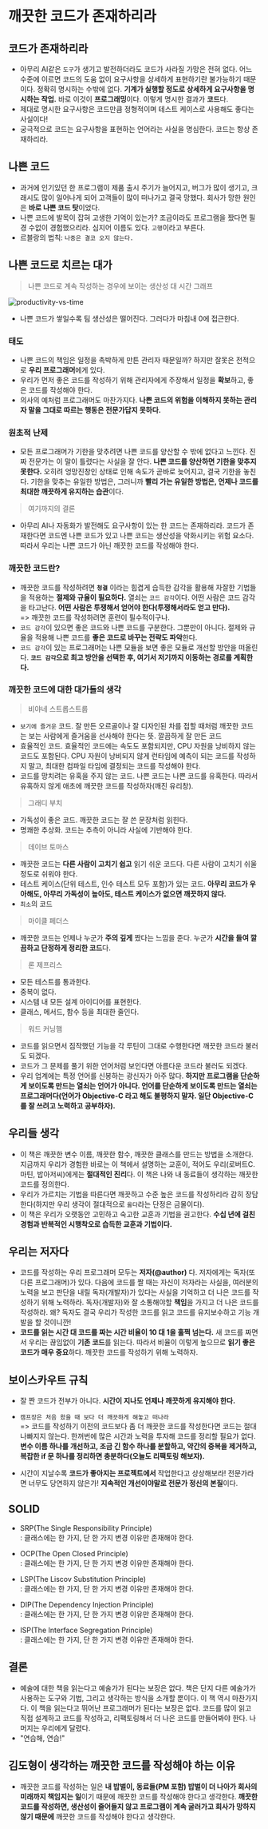# 깨끗한 코드가 존재하리라

## 코드가 존재하리라 

* 아무리 AI같은 `도구`가 생기고 발전하더라도 코드가 사라질 가망은 전혀 없다. 어느 수준에 이르면 코드의 도움 없이 요구사항을 상세하게 표현하기란 불가능하기 때문이다. 정확히 명시하는 수밖에 없다. **기계가 실행할 정도로 상세하게 요구사항을 명시하는 작업.** 바로 이것이 **프로그래밍**이다. 이렇게 명시한 결과가 **코드**다.  
* 제대로 명시한 요구사항은 코드만큼 정형적이며 테스트 케이스로 사용해도 좋다는 사실이다!
* 궁극적으로 코드는 요구사항을 표현하는 언어라는 사실을 명심한다. 코드는 항상 존재하리라.

## 나쁜 코드 

* 과거에 인기있던 한 프로그램이 제품 출시 주기가 늘어지고, 버그가 많이 생기고, 크래시도 많이 일어나게 되어 고객들이 많이 떠나가고 결국 망했다. 회사가 망한 원인은 **바로 나쁜 코드 탓**이었다. 
* 나쁜 코드에 발목이 잡혀 고생한 기억이 있는가? 조금이라도 프로그램을 짰다면 필경 수없이 경험했으리라. 심지어 이름도 있다. `고행`이라고 부른다.
* 르블랑의 법칙: `나중은 결코 오지 않는다.`

## 나쁜 코드로 치르는 대가 

> 나쁜 코드로 계속 작성하는 경우에 보이는 생산성 대 시간 그래프 

![productivity-vs-time](https://user-images.githubusercontent.com/38216027/115105667-559c8380-9f9b-11eb-84ab-f9ec4645192d.png)

* 나쁜 코드가 쌓일수록 팀 생산성은 떨어진다. 그러다가 마침내 0에 접근한다. 

### 태도 

* 나쁜 코드의 책임은 일정을 촉박하게 만튼 관리자 때문일까? 하지만 잘못은 전적으로 **우리 프로그래머**에게 있다. 
* 우리가 먼저 좋은 코드를 작성하기 위해 관리자에게 주장해서 일정을 **확보**하고, 좋은 코드를 작성해야 한다.
* 의사의 예처럼 프로그래머도 마찬가지다. **나쁜 코드의 위험을 이해하지 못하는 관리자 말을 그대로 따르는 행동은 전문가답지 못하다.**

### 원초적 난제 

* 모든 프로그래머가 기한을 맞추려면 나쁜 코드를 양산할 수 밖에 없다고 느낀다. 진짜 전문가는 이 말이 틀렸다는 사실을 잘 안다. **나쁜 코드를 양산하면 기한을 맞추지 못한다.** 오히려 엉망진창인 상태로 인해 속도가 곧바로 늦어지고, 결국 기한을 놓친다. 기한을 맞추는 유일한 방법은, 그러니까 **빨리 가는 유일한 방법은, 언제나 코드를 최대한 깨끗하게 유지하는 습관**이다. 


> 여기까지의 결론 

* 아무리 AI나 자동화가 발전해도 요구사항이 있는 한 코드는 존재하리라. 코드가 존재한다면 코드엔 나쁜 코드가 있고 나쁜 코드는 생산성을 악화시키는 위험 요소다. 따라서 우리는 나쁜 코드가 아닌 깨끗한 코드를 작성해야 한다. 

### 깨끗한 코드란? 

* 깨끗한 코드를 작성하려면 **`청결`** 이라는 힘겹게 습득한 감각을 활용해 자잘한 기법들을 적용하는 **절제와 규율이 필요하다.** 열쇠는 `코드 감각`이다. 어떤 사람은 코드 감각을 타고난다. **어떤 사람은 투쟁해서 얻어야 한다(투쟁해서라도 얻고 만다).** 
<br>=> 깨끗한 코드를 작성하려면 훈련이 필수적이구나.
* `코드 감각`이 있으면 좋은 코드와 나쁜 코드를 구분한다. 그뿐만이 아니다. 절제와 규율을 적용해 나쁜 코드를 **좋은 코드로 바꾸는 전략도 파악**한다. 
* `코드 감각`이 있는 프로그래머는 나쁜 모듈을 보면 좋은 모듈로 개선할 방안을 떠올린다. **`코드 감각`으로 최고 방안을 선택한 후, 여기서 저기까지 이동하는 경로를 계획한다.** 

### 깨끗한 코드에 대한 대가들의 생각 

> 비야네 스트롭스트룹

* `보기에 즐거운` 코드. 잘 만든 오르골이나 잘 디자인된 차를 접할 때처럼 깨끗한 코드는 보는 사람에게 즐거움을 선사해야 한다는 뜻. 깔끔하게 잘 만든 코드 
*  효율적인 코드. 효율적인 코드에는 속도도 포함되지만, CPU 자원을 낭비하지 않는 코드도 포함된다. CPU 자원이 낭비되지 않게 런타임에 예측이 되는 코드를 작성하지 말고, 최대한 컴파일 타임에 결정되는 코드를 작성해야 한다.
* 코드를 망치려는 유혹을 주지 않는 코드. 나쁜 코드는 나쁜 코드를 유혹한다. 따라서 유혹하지 않게 애초에 깨끗한 코드를 작성하자(깨진 유리창).

> 그래디 부치

* 가독성이 좋은 코드. 깨끗한 코드는 잘 쓴 문장처럼 읽힌다. 
* 명쾌한 추상화. 코드는 추측이 아니라 사실에 기반해야 한다.

> 데이브 토마스

* 깨끗한 코드는 **다른 사람이 고치기 쉽고** 읽기 쉬운 코드다. 다른 사람이 고치기 쉬울 정도로 쉬워야 한다.
* 테스트 케이스(단위 테스트, 인수 테스트 모두 포함)가 있는 코드. **아무리 코드가 우아해도, 아무리 가독성이 높아도, 테스트 케이스가 없으면 깨끗하지 않다.**
* `최소`의 코드

> 마이클 페더스

* 깨끗한 코드는 언제나 누군가 **주의 깊게** 짰다는 느낌을 준다. 누군가 **시간을 들여 깔끔하고 단정하게 정리한 코드**다.

> 론 제프리스 

* 모든 테스트를 통과한다. 
* 중복이 없다. 
* 시스템 내 모든 설계 아이디어를 표현한다. 
* 클래스, 메서드, 함수 등을 최대한 줄인다.

> 워드 커닝햄

* 코드를 읽으면서 짐작했던 기능을 각 루틴이 그대로 수행한다면 깨끗한 코드라 불러도 되겠다. 
* 코드가 그 문제를 풀기 위한 언어처럼 보인다면 아름다운 코드라 불러도 되겠다. 
* 우리 업계에는 특정 언어를 신봉하는 광신자가 아주 많다. **하지만 프로그램을 단순하게 보이도록 만드는 열쇠는 언어가 아니다. 언어를 단순하게 보이도록 만드는 열쇠는 프로그래머다(언어가 Objective-C 라고 해도 불평하지 말자. 일단 Objective-C를 잘 쓰려고 노력하고 공부하자).**

## 우리들 생각 

* 이 책은 깨끗한 변수 이름, 깨끗한 함수, 깨끗한 클래스를 만드는 방법을 소개한다. 지금까지 우리가 경험한 바로는 이 책에서 설명하는 교훈이, 적어도 우리(로버트C.마틴, 밥아저씨)에게는 **절대적인 진리**다. 이 책은 나와 내 동료들이 생각하는 깨끗한 코드를 정의한다.
* 우리가 가르치는 기법을 따른다면 깨끗하고 수준 높은 코드를 작성하리라 감히 장담한다(하지만 우리 생각이 절대적으로 `옳다`라는 단정은 금물이다).  
* 이 책은 우리가 오랫동안 고민하고 숙고한 교훈과 기법을 권고한다. **수십 년에 걸친 경험과 반복적인 시행착오로 습득한 교훈과 기법이다.** 

## 우리는 저자다 

* 코드를 작성하는 우리 프로그래머 모두는 **저자(@author)** 다. 저자에게는 독자(또 다른 프로그래머)가 있다. 다음에 코드를 짤 때는 자신이 저자라는 사실을, 여러분의 노력을 보고 판단을 내릴 독자(개발자)가 있다는 사실을 기억하고 더 나은 코드를 작성하기 위해 노력하라. 독자(개발자)와 잘 소통해야할 **책임**을 가지고 더 나은 코드를 작성하라. 왜? 독자도 결국 우리가 작성한 코드를 읽고 코드를 유지보수하고 기능 개발을 할 것이니깐!
* **코드를 읽는 시간 대 코드를 짜는 시간 비율이 10 대 1을 훌쩍 넘는다.** 새 코드를 짜면서 우리는 끊임없이 **기존 코드**를 읽는다. 따라서 비율이 이렇게 높으므로 **읽기 좋은 코드가 매우 중요**하다. 깨끗한 코드를 작성하기 위해 노력하자. 

## 보이스카우트 규칙 

* 잘 짠 코드가 전부가 아니다. **시간이 지나도 언제나 깨끗하게 유지해야 한다.**

* `캠프장은 처음 왔을 때 보다 더 깨끗하게 해놓고 떠나라`
<br>=> 코드를 작성하기 이전의 코드보다 좀 더 깨끗한 코드를 작성한다면 코드는 절대 나빠지지 않는다. 한꺼번에 많은 시간과 노력을 투자해 코드를 정리할 필요가 없다. **변수 이름 하나를 개선하고, 조금 긴 함수 하나를 분할하고, 약간의 중복을 제거하고, 복잡한 if 문 하나를 정리하면 충분하다(오늘도 리팩토링 해보자).**

* 시간이 지날수록 **코드가 좋아지는 프로젝트에서** 작업한다고 상상해보라! 전문가라면 너무도 당연하지 않은가! **지속적인 개선이야말로 전문가 정신의 본질**이다.

## SOLID

* SRP(The Single Responsibility Principle)
<br>: 클래스에는 한 가지, 단 한 가지 변경 이유만 존재해야 한다. 

* OCP(The Open Closed Principle)
<br>: 클래스에는 한 가지, 단 한 가지 변경 이유만 존재해야 한다. 

* LSP(The Liscov Substitution Principle)
<br>: 클래스에는 한 가지, 단 한 가지 변경 이유만 존재해야 한다. 

* DIP(The Dependency Injection Principle)
<br>: 클래스에는 한 가지, 단 한 가지 변경 이유만 존재해야 한다. 

* ISP(The Interface Segregation Principle)
<br>: 클래스에는 한 가지, 단 한 가지 변경 이유만 존재해야 한다. 

## 결론

* 예술에 대한 책을 읽는다고 예술가가 된다는 보장은 없다. 책은 단지 다른 예술가가 사용하는 도구와 기법, 그리고 생각하는 방식을 소개할 뿐이다. 이 책 역시 마찬가지다. 이 책을 읽는다고 뛰어난 프로그래머가 된다는 보장은 없다. 코드를 많이 읽고 직접 설계하고 코드를 작성하고, 리팩토링해서 더 나은 코드를 만들어봐야 한다. 나머지는 우리에게 달렸다.
* "연습해, 연습!" 

## 김도형이 생각하는 깨끗한 코드를 작성해야 하는 이유

* 깨끗한 코드를 작성하는 일은 **내 밥벌이, 동료들(PM 포함) 밥벌이 더 나아가 회사의 미래까지 책임지는 일**이기 때문에 깨끗한 코드를 작성해야 한다고 생각한다. **깨끗한 코드를 작성하면, 생산성이 줄어들지 않고 프로그램이 계속 굴러가고 회사가 망하지 않기 때문에** 깨끗한 코드를 작성해야 한다고 생각한다.    
